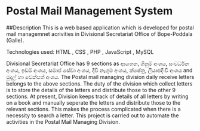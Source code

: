 # Postal Mail Management System

##Description
This is a web based application which is developed for postal mail managemnet acrivities in Divisional Secretariat Office of Bope-Poddala (Galle).

Technologies used: HTML
                   , CSS
                   , PHP
                   , JavaScript
                   , MySQL
                   
Divisional Secretariat Office has 9 sections as ආයතන, ගිනුම් අංශය, සංවර්ධන අංශය, ඉඩම් අංශය, සමාජ සේවා අංශය, දිවි නැගුම අංශය, ක්ෂේත්‍ර, ලියාපදිංචි අංශය and මුදල් හා චෙක්පත් අංශය. The Postal mail managing division daily receive letters belongs to the above sections. The duty of the division which collect letters is to store the details of the letters and distribute those to the other 9 sections. At present, Division keeps track of details of all letters by writing on a book and manually seperate the letters and distribute those to the relevant sections. This makes the process complicated when there is a necessity to search a letter. This project is carried out to automate the activities in the Postal Mail Managing Division.
                   
